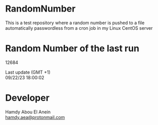 # RandomNumber    
This is a test repository where a random number is pushed to a file automatically passwordless from a cron job in my Linux CentOS server    
# Random Number of the last run   
12684
      
Last update (GMT +1)    
09/22/23 18:00:02
# Developer    
Hamdy Abou El Anein   
hamdy.aea@protonmail.com
